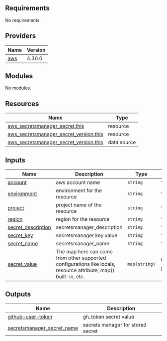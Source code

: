<!-- BEGIN_TF_DOCS -->
## Requirements

No requirements.

## Providers

| Name | Version |
|------|---------|
| <a name="provider_aws"></a> [aws](#provider\_aws) | 4.30.0 |

## Modules

No modules.

## Resources

| Name | Type |
|------|------|
| [aws_secretsmanager_secret.this](https://registry.terraform.io/providers/hashicorp/aws/latest/docs/resources/secretsmanager_secret) | resource |
| [aws_secretsmanager_secret_version.this](https://registry.terraform.io/providers/hashicorp/aws/latest/docs/resources/secretsmanager_secret_version) | resource |
| [aws_secretsmanager_secret_version.this](https://registry.terraform.io/providers/hashicorp/aws/latest/docs/data-sources/secretsmanager_secret_version) | data source |

## Inputs

| Name | Description | Type | Default | Required |
|------|-------------|------|---------|:--------:|
| <a name="input_account"></a> [account](#input\_account) | aws account name | `string` | `""` | no |
| <a name="input_environment"></a> [environment](#input\_environment) | environment for the resource | `string` | `""` | no |
| <a name="input_project"></a> [project](#input\_project) | project name of the resource | `string` | `""` | no |
| <a name="input_region"></a> [region](#input\_region) | region for the resource | `string` | `""` | no |
| <a name="input_secret_description"></a> [secret\_description](#input\_secret\_description) | secretsmanager\_description | `string` | `""` | no |
| <a name="input_secret_key"></a> [secret\_key](#input\_secret\_key) | secretsmanager key value | `string` | `"gh_token"` | no |
| <a name="input_secret_name"></a> [secret\_name](#input\_secret\_name) | secretsmanager\_name | `string` | `""` | no |
| <a name="input_secret_value"></a> [secret\_value](#input\_secret\_value) | The map here can come from other supported configurations like locals, resource attribute, map() built-in, etc. | `map(string)` | <pre>{<br>  "key1": "value1"<br>}</pre> | no |

## Outputs

| Name | Description |
|------|-------------|
| <a name="output_github-user-token"></a> [github-user-token](#output\_github-user-token) | gh\_token secret value |
| <a name="output_secretsmanager_secret_name"></a> [secretsmanager\_secret\_name](#output\_secretsmanager\_secret\_name) | secrets manager for stored secret |
<!-- END_TF_DOCS -->